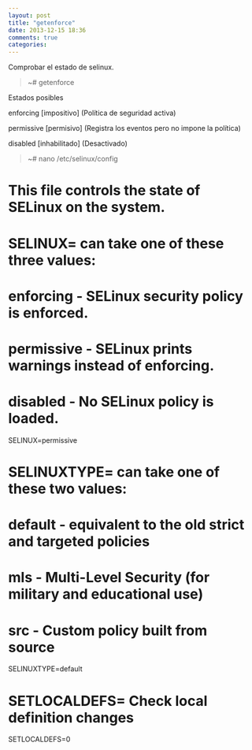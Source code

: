 ```yaml
---
layout: post
title: "getenforce"
date: 2013-12-15 18:36
comments: true
categories: 
---
```

Comprobar el estado de selinux.

>~# getenforce

Estados posibles

enforcing [impositivo] (Política de seguridad activa)

permissive [permisivo] (Registra los eventos pero no impone la política)

disabled [inhabilitado] (Desactivado)

>~# nano /etc/selinux/config

# This file controls the state of SELinux on the system.

# SELINUX= can take one of these three values:

# enforcing - SELinux security policy is enforced.

# permissive - SELinux prints warnings instead of enforcing.

# disabled - No SELinux policy is loaded.

SELINUX=permissive

# SELINUXTYPE= can take one of these two values:

# default - equivalent to the old strict and targeted policies

# mls     - Multi-Level Security (for military and educational use)

# src     - Custom policy built from source

SELINUXTYPE=default

# SETLOCALDEFS= Check local definition changes

SETLOCALDEFS=0

